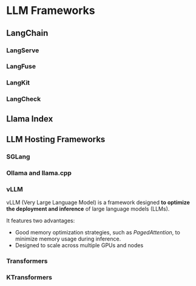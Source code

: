 # LLM Frameworks

## LangChain

### LangServe

### LangFuse

### LangKit

### LangCheck

## Llama Index

## LLM Hosting Frameworks

### SGLang

### Ollama and llama.cpp

### vLLM

vLLM (Very Large Language Model) is a framework designed **to optimize the deployment and inference** of large language models (LLMs).

It features two advantages:

* Good memory optimization strategies, such as *PagedAttention*, to minimize memory usage during inference.
* Designed to scale across multiple GPUs and nodes

### Transformers

### KTransformers

